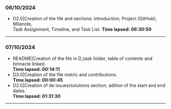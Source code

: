 ### 06/10/2024
- D2.0|Creation of the file and sections: Introduction, Project (GitHub), Milanote,  
Task Assignment, Timeline, and Task List. **Time lapsed: 06:30:50**
---
### 07/10/2024
- README|Creation of the file in D_task folder, table of contents and binnacle linked.  
**Time lapsed: 00:14:11**
- D3.0|Creation of the file metric and contributions.  
**Time lapsed: 00:00:45**
- D2.0|Creation of de issues/solutions section, adition of the start and end dates.  
**Time lapsed: 01:31:30** 
---
